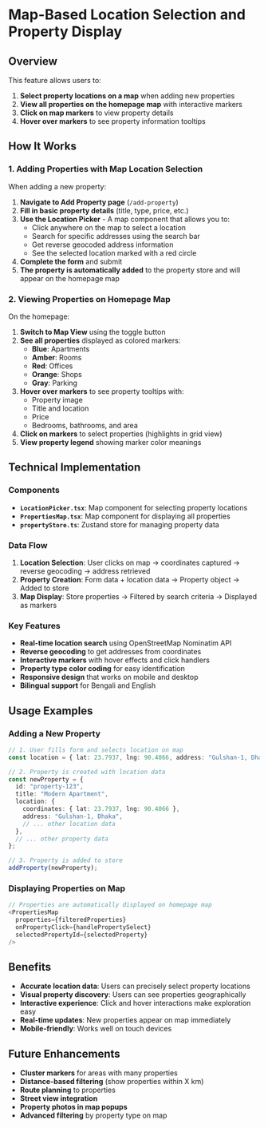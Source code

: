 # Map-Based Location Selection and Property Display

## Overview

This feature allows users to:
1. **Select property locations on a map** when adding new properties
2. **View all properties on the homepage map** with interactive markers
3. **Click on map markers** to view property details
4. **Hover over markers** to see property information tooltips

## How It Works

### 1. Adding Properties with Map Location Selection

When adding a new property:

1. **Navigate to Add Property page** (`/add-property`)
2. **Fill in basic property details** (title, type, price, etc.)
3. **Use the Location Picker** - A map component that allows you to:
   - Click anywhere on the map to select a location
   - Search for specific addresses using the search bar
   - Get reverse geocoded address information
   - See the selected location marked with a red circle
4. **Complete the form** and submit
5. **The property is automatically added** to the property store and will appear on the homepage map

### 2. Viewing Properties on Homepage Map

On the homepage:

1. **Switch to Map View** using the toggle button
2. **See all properties** displayed as colored markers:
   - **Blue**: Apartments
   - **Amber**: Rooms  
   - **Red**: Offices
   - **Orange**: Shops
   - **Gray**: Parking
3. **Hover over markers** to see property tooltips with:
   - Property image
   - Title and location
   - Price
   - Bedrooms, bathrooms, and area
4. **Click on markers** to select properties (highlights in grid view)
5. **View property legend** showing marker color meanings

## Technical Implementation

### Components

- **`LocationPicker.tsx`**: Map component for selecting property locations
- **`PropertiesMap.tsx`**: Map component for displaying all properties
- **`propertyStore.ts`**: Zustand store for managing property data

### Data Flow

1. **Location Selection**: User clicks on map → coordinates captured → reverse geocoding → address retrieved
2. **Property Creation**: Form data + location data → Property object → Added to store
3. **Map Display**: Store properties → Filtered by search criteria → Displayed as markers

### Key Features

- **Real-time location search** using OpenStreetMap Nominatim API
- **Reverse geocoding** to get addresses from coordinates
- **Interactive markers** with hover effects and click handlers
- **Property type color coding** for easy identification
- **Responsive design** that works on mobile and desktop
- **Bilingual support** for Bengali and English

## Usage Examples

### Adding a New Property

```typescript
// 1. User fills form and selects location on map
const location = { lat: 23.7937, lng: 90.4066, address: "Gulshan-1, Dhaka" };

// 2. Property is created with location data
const newProperty = {
  id: "property-123",
  title: "Modern Apartment",
  location: {
    coordinates: { lat: 23.7937, lng: 90.4066 },
    address: "Gulshan-1, Dhaka",
    // ... other location data
  },
  // ... other property data
};

// 3. Property is added to store
addProperty(newProperty);
```

### Displaying Properties on Map

```typescript
// Properties are automatically displayed on homepage map
<PropertiesMap 
  properties={filteredProperties}
  onPropertyClick={handlePropertySelect}
  selectedPropertyId={selectedProperty}
/>
```

## Benefits

- **Accurate location data**: Users can precisely select property locations
- **Visual property discovery**: Users can see properties geographically
- **Interactive experience**: Click and hover interactions make exploration easy
- **Real-time updates**: New properties appear on map immediately
- **Mobile-friendly**: Works well on touch devices

## Future Enhancements

- **Cluster markers** for areas with many properties
- **Distance-based filtering** (show properties within X km)
- **Route planning** to properties
- **Street view integration**
- **Property photos in map popups**
- **Advanced filtering** by property type on map 